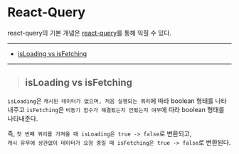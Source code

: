 # React-Query

react-query의 기본 개념은 [react-query](https://velog.io/@jkl1545/React-Query)를 통해 익힐 수 있다.

---

- [isLoading vs isFetching](#isloading-vs-isfetching)

---

> ## isLoading vs isFetching

`isLoading`은 `캐시된 데이터가 없으며, 처음 실행되는 쿼리`에 따라 boolean 형태를 나타내주고
`isFetching`은 `비동기 함수가 해결됬는지 안됬는지 여부`에 따라 boolean 형태를 나타내준다.

즉, `첫 번째 쿼리를 가져올 때 isLoading은 true -> false`로 변환되고,  
`캐시 유무에 상관없이 데이터가 요청 중일 때 isFetching은 true -> false`로 변환된다.
